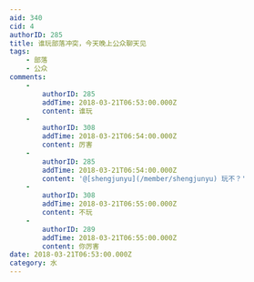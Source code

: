 ```yaml
---
aid: 340
cid: 4
authorID: 285
title: 谁玩部落冲突，今天晚上公众聊天见
tags:
    - 部落
    - 公众
comments:
    -
        authorID: 285
        addTime: 2018-03-21T06:53:00.000Z
        content: 谁玩
    -
        authorID: 308
        addTime: 2018-03-21T06:54:00.000Z
        content: 厉害
    -
        authorID: 285
        addTime: 2018-03-21T06:54:00.000Z
        content: '@[shengjunyu](/member/shengjunyu) 玩不？'
    -
        authorID: 308
        addTime: 2018-03-21T06:55:00.000Z
        content: 不玩
    -
        authorID: 289
        addTime: 2018-03-21T06:55:00.000Z
        content: 你厉害
date: 2018-03-21T06:53:00.000Z
category: 水
---
```



